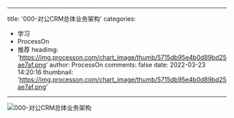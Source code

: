 
---
title: '000-对公CRM总体业务架构'
categories: 
 - 学习
 - ProcessOn
 - 推荐
headimg: 'https://img.processon.com/chart_image/thumb/5715db95e4b0d89bd25ae7af.png'
author: ProcessOn
comments: false
date: 2022-03-23 14:20:16
thumbnail: 'https://img.processon.com/chart_image/thumb/5715db95e4b0d89bd25ae7af.png'
---

<div>   
<img class="thumb" alt="000-对公CRM总体业务架构" src="https://img.processon.com/chart_image/thumb/5715db95e4b0d89bd25ae7af.png" referrerpolicy="no-referrer">
<p></p>  
</div>
            